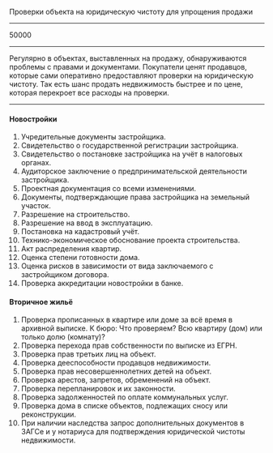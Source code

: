 Проверки объекта на юридическую чистоту для упрощения продажи

----

50000

----

Регулярно в объектах, выставленных на продажу, обнаруживаются проблемы с правами и документами. Покупатели ценят продавцов, которые сами оперативно предоставляют проверки на юридическую чистоту. Так есть шанс продать недвижимость быстрее и по цене, которая перекроет все расходы на проверки.

----

#### Новостройки

1. Учредительные документы застройщика.
2. Свидетельство о государственной регистрации застройщика.
3. Свидетельство о постановке застройщика на учёт в налоговых органах.
4. Аудиторское заключение о предпринимательской деятельности застройщика.
5. Проектная документация со всеми изменениями.
6. Документы, подтверждающие права застройщика на земельный участок.
7. Разрешение на строительство.
8. Разрешение на ввод в эксплуатацию.
9. Постановка на кадастровый учёт.
10. Технико-экономическое обоснование проекта строительства.
11. Акт распределения квартир.
12. Оценка степени готовности дома.
13. Оценка рисков в зависимости от вида заключаемого с застройщиком договора.
14. Проверка аккредитации новостройки в банке.

#### Вторичное жильё

1. Проверка прописанных в квартире или доме за всё время в архивной выписке.
К бюро: Что проверяем? Всю квартиру (дом) или только долю (комнату)?
2. Проверка перехода прав собственности по выписке из ЕГРН.
3. Проверка прав третьих лиц на объект.
4. Проверка дееспособности продавцов недвижимости.
5. Проверка прав несовершеннолетних детей на объект.
6. Проверка арестов, запретов, обременений на объект.
7. Проверка перепланировок и их законности.
8. Проверка задолженностей по оплате коммунальных услуг.
9. Проверка дома в списке объектов, подлежащих сносу или реконструкции.
10. При наличии наследства запрос дополнительных документов в ЗАГСе и у нотариуса для подтверждения юридической чистоты недвижимости.

